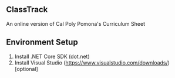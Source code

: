 ClassTrack
--------

An online version of Cal Poly Pomona's Curriculum Sheet

Environment Setup
-----------------

1. Install .NET Core SDK (dot.net)
2. Install Visual Studio (https://www.visualstudio.com/downloads/) [optional]

